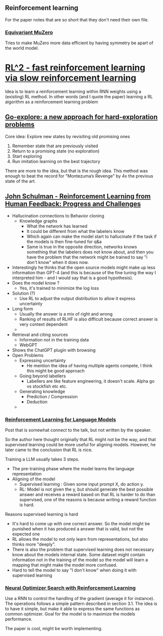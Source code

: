 ## Reinforcement learning
For the paper notes that are so short that they don't need their own file.

### [Equivariant MuZero](https://arxiv.org/pdf/2302.04798.pdf)
Tries to make MuZero more data efficient by having symmetry be apart of the world model.

# [RL^2 - fast reinforcement learning via slow reinforcement learning](https://arxiv.org/pdf/1611.02779.pdf)
Idea is to learn a reinforcement learning within RNN weights using a (existing) RL method. In other words (and I quote the paper) learning a RL algorithm as a reinforcement learning problem 

## [Go-explore: a new approach for hard-exploration problems](https://arxiv.org/pdf/1901.10995.pdf)
Core idea: Explore new states by revisiting old promising ones

1. Remember state that are previously visited
2. Return to a promising state (no exploration)
3. Start exploring
4. Run imitation learning on the best trajectory 

There are more to the idea, but that is the rough idea.
This method was enough to beat the record for "Montezuma’s Revenge" by 4x the previous state of the art.

## [John Schulman - Reinforcement Learning from Human Feedback: Progress and Challenges](https://www.youtube.com/watch?v=hhiLw5Q_UFg&t=2560s)
- Hallucination connections to Behavior cloning
  - Knowledge graphs 
    -  What the network has learned
    -  It could be different from what the labelers know
    -  Which again can make the model start to hallucinate if the task if the models is then fine-tuned for q&a
     -  Same is true in the opposite direction, networks knows something that the labelers does not know about, and then you have the problem that the network might be trained to say "i don't know" when it does now.
-  Interestingly he thinks that the open source models might make up less information than GPT-4 (and this is because of the fine tuning the way I interpreted him - and I would say that is a good hypothesis). 
- Does the model know ? 
  - Yes, it's trained to minimize the log loss
- Solution (?)
  - Use RL to adjust the output distribution to allow it express uncertainty
- Long form
  - Usually the answer is a mix of right and wrong
  - Ranking of results of RLHF is also difficult because correct answer is very context dependent
  - 
- Retrieval and citing sources
  - Information not in the training data
  - WebGPT
- Shows the ChatGPT plugin with browsing
- Open Problems
  - Expressing uncertainty
    - He mention the idea of having multiple agents compete, I think this might be good approach
  - Going beyond labellers
    - Labellers are like feature engineering, it doesn't scale. Alpha go vs stockfish etc etc.
  - Generating knowledge
    - Prediction / Compression
    - Deduction
  - 

### [Reinforcement Learning for Language Models](https://gist.github.com/yoavg/6bff0fecd65950898eba1bb321cfbd81)
Post that is somewhat connect to the talk, but not written by the speaker.

So the author here thought originally that RL might not be the way, and that supervised learning could be more useful for aligning models. However, he later came to the conclusion that RL is nice.

Training a LLM usually takes 3 steps. 
- The pre-training phase where the model learns the language representation
- Aligning of the model
  - Supervised learning : Given some input prompt X, do action y. 
  - RL: Model is not given the y, but should generate the best possible answer and receives a reward based on that
RL is harder to do than supervised, one of the reasons is because writing a reward function is hard.

Reasons supervised learning is hard
- It's hard to come up with one correct answer. So the model might be punished when it has produced a answer that is valid, but not the expected one
- RL allows the model to not only learn from representations, but also thinks more "deeply".
- There is also the problem that supervised learning does not necessary know about the models internal state. Some dataset might contain information not in the training of the model so the model will learn a mapping that might make the model more confused.
- Hard to tell the model to say "I don't know" when doing it with supervised learning

### [Neural Optimizer Search with Reinforcement Learning](https://arxiv.org/pdf/1709.07417.pdf)
Use a RNN to control the handling of the gradient (average it for instance). The operations follows a simple pattern described in section 3.1. The idea is to have it simple, but make it able to express the same functions as common optimizer.
Goal for the model is to maximize the models performance. 

The paper is cool, might be worth implementing.
